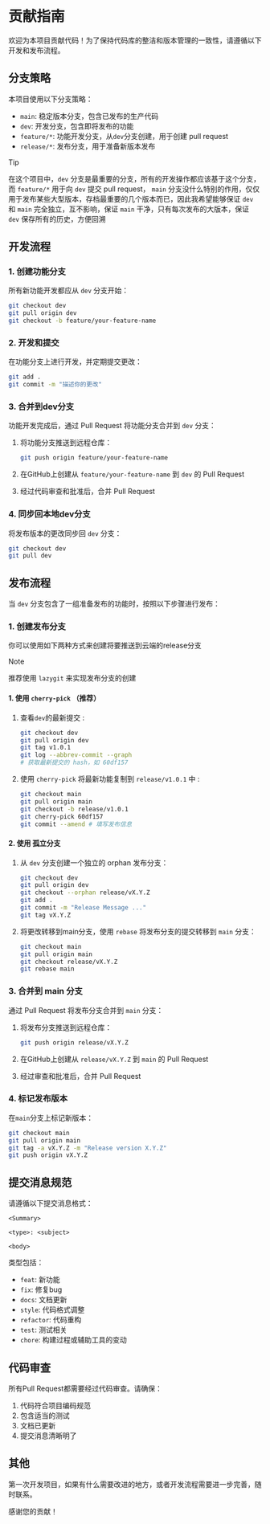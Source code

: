 # 贡献指南

欢迎为本项目贡献代码！为了保持代码库的整洁和版本管理的一致性，请遵循以下开发和发布流程。

## 分支策略

本项目使用以下分支策略：

- `main`: 稳定版本分支，包含已发布的生产代码
- `dev`: 开发分支，包含即将发布的功能
- `feature/*`: 功能开发分支，从`dev`分支创建，用于创建 pull request
- `release/*`: 发布分支，用于准备新版本发布

> [!TIP]
> 在这个项目中，`dev` 分支是最重要的分支，所有的开发操作都应该基于这个分支，而 `feature/*` 用于向 `dev` 提交 pull request，
> `main` 分支没什么特别的作用，仅仅用于发布某些大型版本，存档最重要的几个版本而已，因此我希望能够保证 `dev` 和 `main`
> 完全独立，互不影响，保证 `main` 干净，只有每次发布的大版本，保证 `dev` 保存所有的历史，方便回溯

## 开发流程

### 1. 创建功能分支

所有新功能开发都应从 `dev` 分支开始：

```bash
git checkout dev
git pull origin dev
git checkout -b feature/your-feature-name
```

### 2. 开发和提交

在功能分支上进行开发，并定期提交更改：

```bash
git add .
git commit -m "描述你的更改"
```

### 3. 合并到dev分支

功能开发完成后，通过 Pull Request 将功能分支合并到 `dev` 分支：

1. 将功能分支推送到远程仓库：

   ```bash
   git push origin feature/your-feature-name
   ```

2. 在GitHub上创建从 `feature/your-feature-name` 到 `dev` 的 Pull Request

3. 经过代码审查和批准后，合并 Pull Request

### 4. 同步回本地dev分支

将发布版本的更改同步回 `dev` 分支：

```bash
git checkout dev
git pull dev
```

## 发布流程

当 `dev` 分支包含了一组准备发布的功能时，按照以下步骤进行发布：

### 1. 创建发布分支

你可以使用如下两种方式来创建将要推送到云端的release分支

> [!NOTE]
> 推荐使用 `lazygit` 来实现发布分支的创建

#### 1. 使用 `cherry-pick` （推荐）

1. 查看`dev`的最新提交 :

    ```bash
    git checkout dev
    git pull origin dev
    git tag v1.0.1
    git log --abbrev-commit --graph
    # 获取最新提交的 hash，如 60df157
    ```

2. 使用 `cherry-pick` 将最新功能复制到 `release/v1.0.1` 中 :

    ```bash
    git checkout main
    git pull origin main
    git checkout -b release/v1.0.1
    git cherry-pick 60df157
    git commit --amend # 填写发布信息
    ```

#### 2. 使用 **孤立分支**

1. 从 `dev` 分支创建一个独立的 orphan 发布分支：

    ```bash
    git checkout dev
    git pull origin dev
    git checkout --orphan release/vX.Y.Z
    git add .
    git commit -m "Release Message ..."
    git tag vX.Y.Z
    ```

2. 将更改转移到main分支，使用 `rebase` 将发布分支的提交转移到 `main` 分支：

    ```bash
    git checkout main
    git pull origin main
    git checkout release/vX.Y.Z
    git rebase main
    ```

### 3. 合并到 main 分支

通过 Pull Request 将发布分支合并到 `main` 分支：

1. 将发布分支推送到远程仓库：

   ```bash
   git push origin release/vX.Y.Z
   ```

2. 在GitHub上创建从 `release/vX.Y.Z` 到 `main` 的 Pull Request

3. 经过审查和批准后，合并 Pull Request

### 4. 标记发布版本

在`main`分支上标记新版本：

```bash
git checkout main
git pull origin main
git tag -a vX.Y.Z -m "Release version X.Y.Z"
git push origin vX.Y.Z
```

## 提交消息规范

请遵循以下提交消息格式：

```
<Summary>

<type>: <subject>

<body>
```

类型包括：

- `feat`: 新功能
- `fix`: 修复bug
- `docs`: 文档更新
- `style`: 代码格式调整
- `refactor`: 代码重构
- `test`: 测试相关
- `chore`: 构建过程或辅助工具的变动

## 代码审查

所有Pull Request都需要经过代码审查。请确保：

1. 代码符合项目编码规范
2. 包含适当的测试
3. 文档已更新
4. 提交消息清晰明了

## 其他

第一次开发项目，如果有什么需要改进的地方，或者开发流程需要进一步完善，随时联系。

感谢您的贡献！
